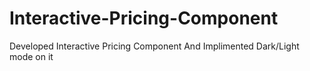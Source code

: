 # Interactive-Pricing-Component
Developed Interactive Pricing Component And Implimented Dark/Light mode on it
